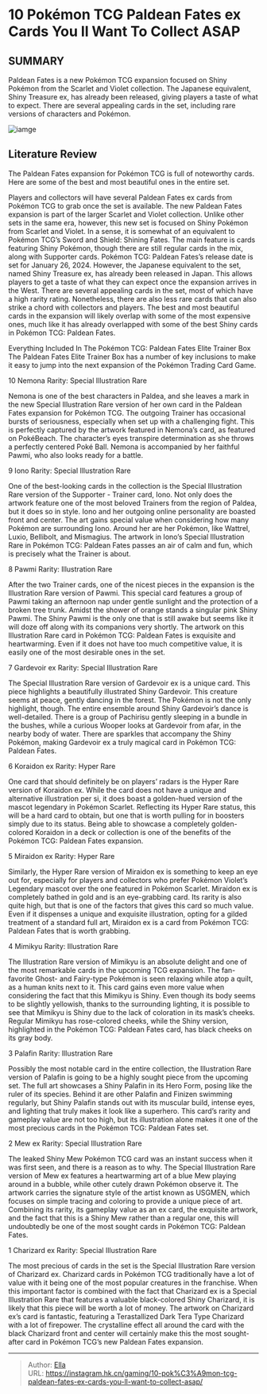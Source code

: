 # 10 Pokémon TCG Paldean Fates ex Cards You ll Want To Collect ASAP


## SUMMARY 


 Paldean Fates is a new Pokémon TCG expansion focused on Shiny Pokémon from the Scarlet and Violet collection. 
 The Japanese equivalent, Shiny Treasure ex, has already been released, giving players a taste of what to expect. 
 There are several appealing cards in the set, including rare versions of characters and Pokémon. 

![iamge](https://static1.srcdn.com/wordpress/wp-content/uploads/2023/12/pokemon-tcg-paldean-fates-ex-best-cards.jpg)

## Literature Review

The Paldean Fates expansion for Pokémon TCG is full of noteworthy cards. Here are some of the best and most beautiful ones in the entire set.




Players and collectors will have several Paldean Fates ex cards from Pokémon TCG to grab once the set is available. The new Paldean Fates expansion is part of the larger Scarlet and Violet collection. Unlike other sets in the same era, however, this new set is focused on Shiny Pokémon from Scarlet and Violet. In a sense, it is somewhat of an equivalent to Pokémon TCG’s Sword and Shield: Shining Fates. The main feature is cards featuring Shiny Pokémon, though there are still regular cards in the mix, along with Supporter cards. Pokémon TCG: Paldean Fates’s release date is set for January 26, 2024.
However, the Japanese equivalent to the set, named Shiny Treasure ex, has already been released in Japan. This allows players to get a taste of what they can expect once the expansion arrives in the West. There are several appealing cards in the set, most of which have a high rarity rating. Nonetheless, there are also less rare cards that can also strike a chord with collectors and players. The best and most beautiful cards in the expansion will likely overlap with some of the most expensive ones, much like it has already overlapped with some of the best Shiny cards in Pokémon TCG: Paldean Fates.
            
 
 Everything Included In The Pokémon TCG: Paldean Fates Elite Trainer Box 
The Paldean Fates Elite Trainer Box has a number of key inclusions to make it easy to jump into the next expansion of the Pokémon Trading Card Game.












 








 10  Nemona 
Rarity: Special Illustration Rare


 







Nemona is one of the best characters in Paldea, and she leaves a mark in the new Special Illustration Rare version of her own card in the Paldean Fates expansion for Pokémon TCG. The outgoing Trainer has occasional bursts of seriousness, especially when set up with a challenging fight.
This is perfectly captured by the artwork featured in Nemona’s card, as featured on PokéBeach. The character’s eyes transpire determination as she throws a perfectly centered Poké Ball. Nemona is accompanied by her faithful Pawmi, who also looks ready for a battle.





 9  Iono 
Rarity: Special Illustration Rare
        

One of the best-looking cards in the collection is the Special Illustration Rare version of the Supporter - Trainer card, Iono. Not only does the artwork feature one of the most beloved Trainers from the region of Paldea, but it does so in style. Iono and her outgoing online personality are boasted front and center.
The art gains special value when considering how many Pokémon are surrounding Iono. Around her are her Pokémon, like Wattrel, Luxio, Bellibolt, and Mismagius. The artwork in Iono’s Special Illustration Rare in Pokémon TCG: Paldean Fates passes an air of calm and fun, which is precisely what the Trainer is about.





 8  Pawmi 
Rarity: Illustration Rare
        

After the two Trainer cards, one of the nicest pieces in the expansion is the Illustration Rare version of Pawmi. This special card features a group of Pawmi taking an afternoon nap under gentle sunlight and the protection of a broken tree trunk. Amidst the shower of orange stands a singular pink Shiny Pawmi.
The Shiny Pawmi is the only one that is still awake but seems like it will doze off along with its companions very shortly. The artwork on this Illustration Rare card in Pokémon TCG: Paldean Fates is exquisite and heartwarming. Even if it does not have too much competitive value, it is easily one of the most desirable ones in the set.





 7  Gardevoir ex 
Rarity: Special Illustration Rare
        

The Special Illustration Rare version of Gardevoir ex is a unique card. This piece highlights a beautifully illustrated Shiny Gardevoir. This creature seems at peace, gently dancing in the forest. The Pokémon is not the only highlight, though. The entire ensemble around Shiny Gardevoir’s dance is well-detailed.
There is a group of Pachirisu gently sleeping in a bundle in the bushes, while a curious Wooper looks at Gardevoir from afar, in the nearby body of water. There are sparkles that accompany the Shiny Pokémon, making Gardevoir ex a truly magical card in Pokémon TCG: Paldean Fates.





 6  Koraidon ex 
Rarity: Hyper Rare


 







One card that should definitely be on players’ radars is the Hyper Rare version of Koraidon ex. While the card does not have a unique and alternative illustration per si, it does boast a golden-hued version of the mascot legendary in Pokémon Scarlet.
Reflecting its Hyper Rare status, this will be a hard card to obtain, but one that is worth pulling for in boosters simply due to its status. Being able to showcase a completely golden-colored Koraidon in a deck or collection is one of the benefits of the Pokémon TCG: Paldean Fates expansion.





 5  Miraidon ex 
Rarity: Hyper Rare
        

Similarly, the Hyper Rare version of Miraidon ex is something to keep an eye out for, especially for players and collectors who prefer Pokémon Violet’s Legendary mascot over the one featured in Pokémon Scarlet. Miraidon ex is completely bathed in gold and is an eye-grabbing card.
Its rarity is also quite high, but that is one of the factors that gives this card so much value. Even if it dispenses a unique and exquisite illustration, opting for a gilded treatment of a standard full art, Miraidon ex is a card from Pokémon TCG: Paldean Fates that is worth grabbing.





 4  Mimikyu 
Rarity: Illustration Rare
        

The Illustration Rare version of Mimikyu is an absolute delight and one of the most remarkable cards in the upcoming TCG expansion. The fan-favorite Ghost- and Fairy-type Pokémon is seen relaxing while atop a quilt, as a human knits next to it. This card gains even more value when considering the fact that this Mimikyu is Shiny.
Even though its body seems to be slightly yellowish, thanks to the surrounding lighting, it is possible to see that Mimikyu is Shiny due to the lack of coloration in its mask’s cheeks. Regular Mimikyu has rose-colored cheeks, while the Shiny version, highlighted in the Pokémon TCG: Paldean Fates card, has black cheeks on its gray body.





 3  Palafin 
Rarity: Illustration Rare
        

Possibly the most notable card in the entire collection, the Illustration Rare version of Palafin is going to be a highly sought piece from the upcoming set. The full art showcases a Shiny Palafin in its Hero Form, posing like the ruler of its species.
Behind it are other Palafin and Finizen swimming regularly, but Shiny Palafin stands out with its muscular build, intense eyes, and lighting that truly makes it look like a superhero. This card’s rarity and gameplay value are not too high, but its illustration alone makes it one of the most precious cards in the Pokémon TCG: Paldean Fates set.





 2  Mew ex 
Rarity: Special Illustration Rare
        

The leaked Shiny Mew Pokémon TCG card was an instant success when it was first seen, and there is a reason as to why. The Special Illustration Rare version of Mew ex features a heartwarming art of a blue Mew playing around in a bubble, while other cutely drawn Pokémon observe it.
The artwork carries the signature style of the artist known as USGMEN, which focuses on simple tracing and coloring to provide a unique piece of art. Combining its rarity, its gameplay value as an ex card, the exquisite artwork, and the fact that this is a Shiny Mew rather than a regular one, this will undoubtedly be one of the most sought cards in Pokémon TCG: Paldean Fates.





 1  Charizard ex 
Rarity: Special Illustration Rare


 







The most precious of cards in the set is the Special Illustration Rare version of Charizard ex. Charizard cards in Pokémon TCG traditionally have a lot of value with it being one of the most popular creatures in the franchise. When this important factor is combined with the fact that Charizard ex is a Special Illustration Rare that features a valuable black-colored Shiny Charizard, it is likely that this piece will be worth a lot of money.
The artwork on Charizard ex’s card is fantastic, featuring a Terastallized Dark Tera Type Charizard with a lot of firepower. The crystalline effect all around the card with the black Charizard front and center will certainly make this the most sought-after card in Pokémon TCG’s new Paldean Fates expansion.


---

> Author: [Ella](https://instagram.hk.cn/)  
> URL: https://instagram.hk.cn/gaming/10-pok%C3%A9mon-tcg-paldean-fates-ex-cards-you-ll-want-to-collect-asap/  

